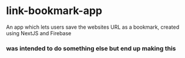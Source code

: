 # link-bookmark-app

An app which lets users save the websites URL as a bookmark, created using NextJS and Firebase

### was intended to do something else but end up making this

